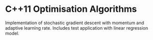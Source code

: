 # C++11 Optimisation Algorithms
Implementation of stochastic gradient descent with momentum and adaptive learning rate. 
Includes test application with linear regression model. 
